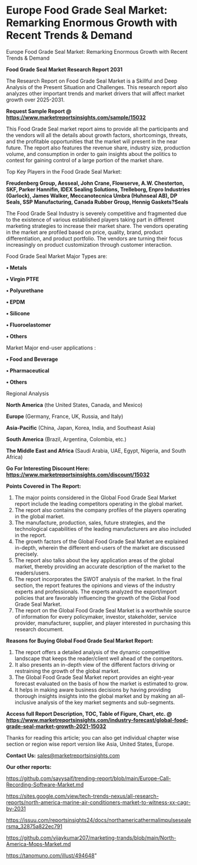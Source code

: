 # Europe Food Grade Seal Market: Remarking Enormous Growth with Recent Trends & Demand
Europe Food Grade Seal Market: Remarking Enormous Growth with Recent Trends & Demand

<strong>Food Grade Seal Market Research Report 2031</strong>

The Research Report on Food Grade Seal Market is a Skillful and Deep Analysis of the Present Situation and Challenges. This research report also analyzes other important trends and market drivers that will affect market growth over 2025-2031.

<strong>Request Sample Report @ <a href=https://www.marketreportsinsights.com/sample/15032>https://www.marketreportsinsights.com/sample/15032</a></strong>

This Food Grade Seal market report aims to provide all the participants and the vendors will all the details about growth factors, shortcomings, threats, and the profitable opportunities that the market will present in the near future. The report also features the revenue share, industry size, production volume, and consumption in order to gain insights about the politics to contest for gaining control of a large portion of the market share.

Top Key Players in the Food Grade Seal Market:

<strong>Freudenberg Group, Aesseal, John Crane, Flowserve, A.W. Chesterton, SKF, Parker Hannifin, IDEX Sealing Solutions, Trelleborg, Enpro Industries (Garlock), James Walker, Meccanotecnica Umbra (Huhnseal AB), DP Seals, SSP Manufacturing, Canada Rubber Group, Hennig Gaskets?Seals</strong>

The Food Grade Seal Industry is severely competitive and fragmented due to the existence of various established players taking part in different marketing strategies to increase their market share. The vendors operating in the market are profiled based on price, quality, brand, product differentiation, and product portfolio. The vendors are turning their focus increasingly on product customization through customer interaction.

Food Grade Seal Market Major Types are:

<strong>• Metals

• Virgin PTFE

• Polyurethane

• EPDM

• Silicone

• Fluoroelastomer

• Others</strong>

Market Major end-user applications :

<strong>• Food and Beverage

• Pharmaceutical

• Others</strong>

Regional Analysis

</u><strong><b>North America</b></strong> (the United States, Canada, and Mexico)

<strong><b>Europe </b></strong>(Germany, France, UK, Russia, and Italy)

<strong><b>Asia-Pacific</b></strong> (China, Japan, Korea, India, and Southeast Asia)

<strong><b>South America</b></strong> (Brazil, Argentina, Colombia, etc.)

<strong><b>The Middle East and Africa</b></strong> (Saudi Arabia, UAE, Egypt, Nigeria, and South Africa)

<strong>Go For Interesting Discount Here: <a href=https://www.marketreportsinsights.com/discount/15032>https://www.marketreportsinsights.com/discount/15032</a></strong>

<strong>Points Covered in The Report:</strong>
<ol>
  <li>The major points considered in the Global Food Grade Seal Market report include the leading competitors operating in the global market.</li>
  <li>The report also contains the company profiles of the players operating in the global market.</li>
  <li>The manufacture, production, sales, future strategies, and the technological capabilities of the leading manufacturers are also included in the report.</li>
  <li>The growth factors of the Global Food Grade Seal Market are explained in-depth, wherein the different end-users of the market are discussed precisely.</li>
  <li>The report also talks about the key application areas of the global market, thereby providing an accurate description of the market to the readers/users.</li>
  <li>The report incorporates the SWOT analysis of the market. In the final section, the report features the opinions and views of the industry experts and professionals. The experts analyzed the export/import policies that are favorably influencing the growth of the Global Food Grade Seal Market.</li>
  <li>The report on the Global Food Grade Seal Market is a worthwhile source of information for every policymaker, investor, stakeholder, service provider, manufacturer, supplier, and player interested in purchasing this research document.</li>
</ol>
<strong>Reasons for Buying Global Food Grade Seal Market Report:</strong>

<ol>
  <li>The report offers a detailed analysis of the dynamic competitive landscape that keeps the reader/client well ahead of the competitors.</li>
  <li>It also presents an in-depth view of the different factors driving or restraining the growth of the global market.</li>
  <li>The Global Food Grade Seal Market report provides an eight-year forecast evaluated on the basis of how the market is estimated to grow.</li>
  <li>It helps in making aware business decisions by having providing thorough insights insights into the global market and by making an all-inclusive analysis of the key market segments and sub-segments.</li>
</ol>
<strong>Access full Report Description, TOC, Table of Figure, Chart, etc. @ <a href=https://www.marketreportsinsights.com/industry-forecast/global-food-grade-seal-market-growth-2021-15032>https://www.marketreportsinsights.com/industry-forecast/global-food-grade-seal-market-growth-2021-15032</a></strong>


Thanks for reading this article; you can also get individual chapter wise section or region wise report version like Asia, United States, Europe.

<strong>Contact Us:</strong>
sales@marketreportsinsights.com

<strong>Our other reports:</strong>

<a href=https://github.com/sayysaif/trending-report/blob/main/Europe-Call-Recording-Software-Market.md>https://github.com/sayysaif/trending-report/blob/main/Europe-Call-Recording-Software-Market.md</a>

<a href=https://sites.google.com/view/tech-trends-nexus/all-research-reports/north-america-marine-air-conditioners-market-to-witness-xx-cagr-by-2031>https://sites.google.com/view/tech-trends-nexus/all-research-reports/north-america-marine-air-conditioners-market-to-witness-xx-cagr-by-2031</a>

<a href=https://issuu.com/reportsinsights24/docs/northamericathermalimpulsesealersma_32875a822ec791>https://issuu.com/reportsinsights24/docs/northamericathermalimpulsesealersma_32875a822ec791</a>

<a href=https://github.com/vijaykumar207/marketing-trands/blob/main/North-America-Mops-Market.md>https://github.com/vijaykumar207/marketing-trands/blob/main/North-America-Mops-Market.md</a>

<a href=https://tanomuno.com/illust/494648>https://tanomuno.com/illust/494648</a>"
